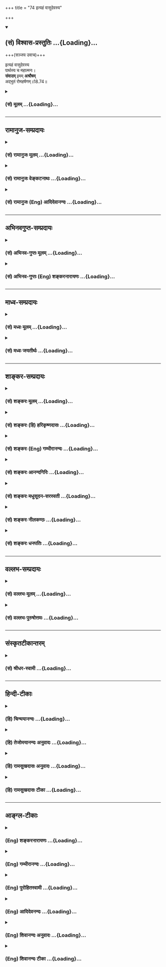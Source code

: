 +++
title = "74 इत्यहं वासुदेवस्य"

+++
<div class="js_include" newlevelforh1="2" title="(सं) विश्वास-प्रस्तुतिः" unfilled url="/purANam_vaiShNavam/mahAbhAratam/06-bhIShma-parva/03-bhagavad-gItA-parva/saMskRtam/vishvAsa-prastutiH/18_moxa-saMnyAsa-yogaH/74_ityahaM_vAsudevas.md">
<details open><summary><h2>(सं) विश्वास-प्रस्तुतिः ...{Loading}...</h2></summary>

+++(सञ्जय उवाच)+++

इत्यहं वासुदेवस्य  
पार्थस्य च महात्मनः।  
**संवादम्** इमम् **अश्रौषम्**  
अद्भुतं रोमहर्षणम्॥18.74॥
</details>
</div>
<div class="js_include collapsed" newlevelforh1="3" title="(सं) मूलम्" unfilled url="/purANam_vaiShNavam/mahAbhAratam/06-bhIShma-parva/03-bhagavad-gItA-parva/saMskRtam/mUlam/18_moxa-saMnyAsa-yogaH/74_ityahaM_vAsudevas.md">
<details><summary><h3>(सं) मूलम् ...{Loading}...</h3></summary>

सञ्जय उवाच  
इत्यहं वासुदेवस्य पार्थस्य च महात्मनः।  
संवादमिममश्रौषमद्भुतं रोमहर्षणम्।।18.74।।
</details>
</div>


_________________
## रामानुज-सम्प्रदायः
<div class="js_include collapsed" newlevelforh1="3" title="(सं) रामानुजः मूलम्" unfilled url="/purANam_vaiShNavam/mahAbhAratam/06-bhIShma-parva/03-bhagavad-gItA-parva/saMskRtam/rAmAnujaH/mUlam/18_moxa-saMnyAsa-yogaH/74_ityahaM_vAsudevas.md">
<details><summary><h3>(सं) रामानुजः मूलम् ...{Loading}...</h3></summary>

।।18.74।। संजय उवाच -- **इति** एवं **वासुदेवस्य** वसुदेवसूनोः **पार्थस्य
च** तत्पितृष्वसुः पुत्रस्य च **महात्मनो** महाबुद्धेः तत्पदद्वन्द्वम्
आश्रितस्य **इमं रोमहर्षणम् अद्भुतं संवादम् अहं** यथोक्तम् **अश्रौषं**
श्रुतवान् अहम्।

</details>
</div>
<div class="js_include collapsed" newlevelforh1="3" title="(सं) रामानुजः वेङ्कटनाथः" unfilled url="/purANam_vaiShNavam/mahAbhAratam/06-bhIShma-parva/03-bhagavad-gItA-parva/saMskRtam/rAmAnujaH/venkaTanAthaH/18_moxa-saMnyAsa-yogaH/74_ityahaM_vAsudevas.md">
<details><summary><h3>(सं) रामानुजः वेङ्कटनाथः ...{Loading}...</h3></summary>

  
  
।।18.74।। मामकाः पाण्डवाश्चैव किमकुर्वत सञ्जय \[1।1\] इति प्रश्ने
कृत्स्नं सङ्गमयतीत्याह -- धृतराष्ट्रायेति। महात्मनः इत्युक्तं व्यनक्ति --
तत्पदद्वन्द्वमाश्रितस्येति। कृष्णाश्रयाः कृष्णबलाः कृष्णनाथाश्च पाण्डवाः
इति ह्यन्यत्रोक्तम्। अत्रचशिष्यस्तेऽहं शाधि मां त्वां प्रपन्नम् \[2।7\]
इति। अद्भुतत्वातिशयाद्रोमहर्षणत्वम्। यथोक्तमश्रौषमिति -- यथा
ताभ्यामुक्तं; तत्र ममाश्रुतांशो नास्तीत्यर्थः। एतेन यथार्थदर्शित्वं
व्यञ्जितम्। यद्वा यथा तव मयोक्तम्; एवमेव श्रुतवानस्मि; ततश्च
यथादृष्टार्थवादित्वं व्यञ्जितं भवति।  
  

</details>
</div>
<div class="js_include collapsed" newlevelforh1="3" title="(सं) रामानुजः (Eng) आदिदेवानन्दः" unfilled url="/purANam_vaiShNavam/mahAbhAratam/06-bhIShma-parva/03-bhagavad-gItA-parva/saMskRtam/rAmAnujaH/english/AdidevAnandaH/18_moxa-saMnyAsa-yogaH/74_ityahaM_vAsudevas.md">
<details><summary><h3>(सं) रामानुजः (Eng) आदिदेवानन्दः ...{Loading}...</h3></summary>

18.74 Sanjaya said Thus, in this way have I been hearing, this wondrous
and thrilling dialogue, as it took place between Vasudeva, the son of
Vasudeva, and His paternal aunt's son Arjuna, who is a Mahatman, one
possessed of a great intelligence, and who has resorted to the feet of
Sri Krsna.

</details>
</div>


_________________
## अभिनवगुप्त-सम्प्रदायः
<div class="js_include collapsed" newlevelforh1="3" title="(सं) अभिनव-गुप्तः मूलम्" unfilled url="/purANam_vaiShNavam/mahAbhAratam/06-bhIShma-parva/03-bhagavad-gItA-parva/saMskRtam/abhinava-guptaH/mUlam/18_moxa-saMnyAsa-yogaH/74_ityahaM_vAsudevas.md">
<details><summary><h3>(सं) अभिनव-गुप्तः मूलम् ...{Loading}...</h3></summary>

।।18.74 -- 18.78।। इत्यहमित्यादि मतिर्ममेत्यन्तम्। संजयवचनेन
संवादमुपसंहरन एतदर्थस्य गाढप्रबन्धक्रमेण
निरन्तरचिन्तासन्तानोपकृतनैरन्तर्यादेव चान्ते
सुपरिस्फुटनिर्विकल्पानुभवरूपतामापाद्यमानं स्मरणमात्रमेव
परब्रह्मप्रदायकम् इत्युच्यते। एवं भगवदर्जुनसंवादमात्रस्मरणादेव
तत्त्वावाप्त्या +++(S; ,तत्त्वव्याप्त्या )+++ श्रीविजयविभूतय इति।  
  
।। शिवम्।। अत्र संग्रहश्लोकः -- भङ्क्त्वाऽज्ञानविमोहमन्थरमयीं
सत्त्वादिभिन्नां धियं  
  
प्राप्य स्वात्मविबोधसुन्दरतया +++(K स्वात्मविभूत -- )+++ विष्णुं
विकल्पातिगम्।  
  
यत्किञ्चित् स्वरसोद्यदिन्द्रियनिजव्यापारमात्रस्थिते ( तो )  
  
हेलातः कुरुते तदस्य सकलं संपद्यते शंकरम्।।।। इति
श्रीमहामाहेश्वराचार्यवर्यराजानकाभिनवगुप्तपाद  
  
विरचिते श्रीमद्भगवद्गीतार्थसंग्रहे अष्टादशोऽध्यायः।। \[ आचार्यप्रशस्तिः
\] श्रीमान् +++(S श्रीमत्कात्यायनो -- )+++ कात्यायनोऽभूद्वररुचिसदृशः
प्रस्फुरद्बोधतृप्त  
  
स्तद्वंशालंकृतो यः स्थिरमतिरभवत् सौशुकाख्योऽतिविद्वान्।  
  
विप्रः श्रीभूतिराजस्तदनु समभवत् तस्य सूनुर्महात्मा  
  
येनामी सर्वलोकास्तमसि निपतिताः प्रोद्धृतता भानुनेव।।1।। तच्चरणकमलमधुपो  
  
भगवद्गीतार्थसङ्ग्रहं व्यदधात्।  
  
अभिनवगुप्तः सद्द्विज  
  
लोटककृतचोदनावशतः +++(S लोठककृत -- ;N लोककृत)+++।।2।। अत इयमयथार्थं वा  
  
यथार्थमपि सर्वथा नैव।  
  
विदुषामसूयनीयं  
  
कृत्यमिदं बान्धवार्थं हि।।3।। अभिनवरूपा शक्ति  
  
स्तद्गुप्तो यो महेश्वरो देवः।  
  
तदुभयथामलरूपम् +++(; K; S तदुभययामल -- )+++  
  
अभिनवगुप्तं शिवं वन्दे।।4।। परिपूर्णोऽयं +++(This verse is given
differently in different Mss. S परिपूर्णोऽयं गीतार्थसंग्रहः।  
  
कृतिस्त्रिनयनचरणचिन्तनलब्ध  
  
प्रसिद्धेश्श्रीमदभिनवगुप्तस्य। ; N; K अत इत्ययमर्थसंग्रहः। \[ N
substitutes this sentence with  
  
परिपूर्णोऽयं श्रीमद्भगवद्गीतार्थसंग्रहः। \]  
  
कृतिश्चेयं परमेश्वरचरण \[ K adds सरोरुह \] चिन्तन  
  
लब्धचिदात्मसाक्षात्काराचार्याभिनवगुप्तपादानाम्। )+++ श्रीमद्  
  
भगवद्गीतार्थसंग्रहः \[ सु \] कृतिः।  
  
त्रिणयनचरण \[ वि \] चिन्तन  
  
लब्धप्रसिद्धेरभिनवगुप्तस्य।।5।।  
  
।। इति शिवम्।।

</details>
</div>
<div class="js_include collapsed" newlevelforh1="3" title="(सं) अभिनव-गुप्तः (Eng) शङ्करनारायणः" unfilled url="/purANam_vaiShNavam/mahAbhAratam/06-bhIShma-parva/03-bhagavad-gItA-parva/saMskRtam/abhinava-guptaH/english/shankaranArAyaNaH/18_moxa-saMnyAsa-yogaH/74_ityahaM_vAsudevas.md">
<details><summary><h3>(सं) अभिनव-गुप्तः (Eng) शङ्करनारायणः ...{Loading}...</h3></summary>

18.74 See Comment under 18.78

</details>
</div>


_________________
## माध्व-सम्प्रदायः
<div class="js_include collapsed" newlevelforh1="3" title="(सं) मध्वः मूलम्" unfilled url="/purANam_vaiShNavam/mahAbhAratam/06-bhIShma-parva/03-bhagavad-gItA-parva/saMskRtam/madhvaH/mUlam/18_moxa-saMnyAsa-yogaH/74_ityahaM_vAsudevas.md">
<details><summary><h3>(सं) मध्वः मूलम् ...{Loading}...</h3></summary>

।।18.74।। Sri Madhvacharya did not comment on this sloka.,

</details>
</div>
<div class="js_include collapsed" newlevelforh1="3" title="(सं) मध्वः जयतीर्थः" unfilled url="/purANam_vaiShNavam/mahAbhAratam/06-bhIShma-parva/03-bhagavad-gItA-parva/saMskRtam/madhvaH/jayatIrthaH/18_moxa-saMnyAsa-yogaH/74_ityahaM_vAsudevas.md">
<details><summary><h3>(सं) मध्वः जयतीर्थः ...{Loading}...</h3></summary>

।।18.74।। Sri Jayatirtha did not comment on this sloka.  
  

</details>
</div>


_________________
## शाङ्कर-सम्प्रदायः
<div class="js_include collapsed" newlevelforh1="3" title="(सं) शङ्करः मूलम्" unfilled url="/purANam_vaiShNavam/mahAbhAratam/06-bhIShma-parva/03-bhagavad-gItA-parva/saMskRtam/shankaraH/mUlam/18_moxa-saMnyAsa-yogaH/74_ityahaM_vAsudevas.md">
<details><summary><h3>(सं) शङ्करः मूलम् ...{Loading}...</h3></summary>

।।18.74।। --,**इति** एवम् **अहं वासुदेवस्य पार्थस्य च महात्मनः संवादम्
इमं** यथोक्तम् **अश्रौषं** श्रुतवान् अस्मि **अद्भुतम्** अत्यन्तविस्मयकरं
**रोमहर्षणं** रोमाञ्चकरम्।। तं च इमम् --,

</details>
</div>
<div class="js_include collapsed" newlevelforh1="3" title="(सं) शङ्करः (हि) हरिकृष्णदासः" unfilled url="/purANam_vaiShNavam/mahAbhAratam/06-bhIShma-parva/03-bhagavad-gItA-parva/saMskRtam/shankaraH/hindI/harikRShNadAsaH/18_moxa-saMnyAsa-yogaH/74_ityahaM_vAsudevas.md">
<details><summary><h3>(सं) शङ्करः (हि) हरिकृष्णदासः ...{Loading}...</h3></summary>

।।18.74।। शास्त्रका अभिप्राय समाप्त हो चुका। अब कथाका सम्बन्ध दिखलानेके
लिये संजय बोला --, इस प्रकार मैंने यह उपर्युक्त अद्भुत -- अत्यन्त
विस्मयकारक रोमाञ्च करनेवाला श्रीवासुदेव भगवान् और महात्मा अर्जुनका संवाद
सुना।

</details>
</div>
<div class="js_include collapsed" newlevelforh1="3" title="(सं) शङ्करः (Eng) गम्भीरानन्दः" unfilled url="/purANam_vaiShNavam/mahAbhAratam/06-bhIShma-parva/03-bhagavad-gItA-parva/saMskRtam/shankaraH/english/gambhIrAnandaH/18_moxa-saMnyAsa-yogaH/74_ityahaM_vAsudevas.md">
<details><summary><h3>(सं) शङ्करः (Eng) गम्भीरानन्दः ...{Loading}...</h3></summary>

18.74 Aham, I; iti, thus; asrausam, heard; imam, this; samvadam,
conversation, as has been narrated; vasudevasya, of Vasudeva; and
mahatmanah, parthasya, of the great-soulded Partha; which is adbhutam,
unie, extremely wonderful; and roma-harsanam, makes one's hair stand on
end.

</details>
</div>
<div class="js_include collapsed" newlevelforh1="3" title="(सं) शङ्करः आनन्दगिरिः" unfilled url="/purANam_vaiShNavam/mahAbhAratam/06-bhIShma-parva/03-bhagavad-gItA-parva/saMskRtam/shankaraH/AnandagiriH/18_moxa-saMnyAsa-yogaH/74_ityahaM_vAsudevas.md">
<details><summary><h3>(सं) शङ्करः आनन्दगिरिः ...{Loading}...</h3></summary>

।।18.74।। शास्त्रार्थे समाप्ते सत्यस्यामवस्थायां संजयवचनं
कुत्रोपयुक्तमिति तदाह -- **परिसमाप्त इति।** वासुदेवस्य सर्वज्ञस्य
सर्वेश्वरस्य कृतार्थस्य पार्थस्य पृथासुतस्यार्जुनस्य
महात्मनोऽक्षुद्रबुद्धेः सर्वाधिकारिगुणसंपन्नस्य सम्यञ्चं वादं संवादं
गुरुशिष्यभावेन प्रश्नप्रतिवचनाभिधानमिममनुक्रान्तमद्भुतं विस्मयकरं रोमाणि
हृष्यन्ति पुलकीभवन्त्यनेनेति रोमहर्षणमाह्लादकं यथोक्तं श्रुतवानस्मीत्याह
-- **इत्येवमिति।**

</details>
</div>
<div class="js_include collapsed" newlevelforh1="3" title="(सं) शङ्करः मधुसूदन-सरस्वती" unfilled url="/purANam_vaiShNavam/mahAbhAratam/06-bhIShma-parva/03-bhagavad-gItA-parva/saMskRtam/shankaraH/madhusUdana-sarasvatI/18_moxa-saMnyAsa-yogaH/74_ityahaM_vAsudevas.md">
<details><summary><h3>(सं) शङ्करः मधुसूदन-सरस्वती ...{Loading}...</h3></summary>

।।18.74।। समाप्तः शास्त्रार्थः। कथासंबन्धमिदानीमनुसंदधानः संजय उवाच --
इत्यहमिति। अद्भुतं चेतसो विस्मयाख्यविकारकरं लोकेष्वसंभाव्यमानत्वात्
लोमहर्षणं शरीरस्य रोमाञ्चाख्यविकारकरं तेनातिपरिपुष्टत्वं विस्मयस्य
दर्शितं स्पष्टमन्यत्।

</details>
</div>
<div class="js_include collapsed" newlevelforh1="3" title="(सं) शङ्करः नीलकण्ठः" unfilled url="/purANam_vaiShNavam/mahAbhAratam/06-bhIShma-parva/03-bhagavad-gItA-parva/saMskRtam/shankaraH/nIlakaNThaH/18_moxa-saMnyAsa-yogaH/74_ityahaM_vAsudevas.md">
<details><summary><h3>(सं) शङ्करः नीलकण्ठः ...{Loading}...</h3></summary>

।।18.74।। समाप्तः शास्त्रार्थः। इदानीं कथाप्रबन्धमेवानुवर्तयन्संजय उवाच
-- **इतीति।** अद्भुतं चेतसो विस्मयकरम्। रोमहर्षणं रोमाञ्चोद्भेदजनकम्।
शेषं स्पष्टम्।

</details>
</div>
<div class="js_include collapsed" newlevelforh1="3" title="(सं) शङ्करः धनपतिः" unfilled url="/purANam_vaiShNavam/mahAbhAratam/06-bhIShma-parva/03-bhagavad-gItA-parva/saMskRtam/shankaraH/dhanapatiH/18_moxa-saMnyAsa-yogaH/74_ityahaM_vAsudevas.md">
<details><summary><h3>(सं) शङ्करः धनपतिः ...{Loading}...</h3></summary>

।।18.74।। परिसमाप्तः कृष्णपार्थसंवादात्मकः शास्त्रार्थोऽथेदानीं
कथासंबन्धप्रदर्शनार्थं संजय उवाच -- इत्यहं वासुदेवस्य सर्वात्मनः
सर्वज्ञस्य सर्वेश्वरस्य पार्थस्य पृथापुत्रस्य च
महात्मनोऽक्षुद्रस्वभावस्य भगवदनुग्रहीतस्य सभ्यग्वांद संवादं
गुरुशिष्यवचनेन प्रश्नप्रतिवचनाभिधानमिमं त्वां प्रत्युक्तं
अद्भुतमत्यन्तविस्मयकरं रोमाणि हृष्यन्ति पुलकीभवन्त्यनेनेति रोमहर्षणं
हर्षनिमित्तकरोमाञ्चकरं अश्रौषं श्रुतवानस्मि। अतिधन्यो वसुदेवो यद्गृहे
स्वयं भगवानतीर्णः; पृथा च धन्या यस्याः पुत्रः परमभागवतो भगवदनुगृहीतः
ध्वनितम्।

</details>
</div>


_________________
## वल्लभ-सम्प्रदायः
<div class="js_include collapsed" newlevelforh1="3" title="(सं) वल्लभः मूलम्" unfilled url="/purANam_vaiShNavam/mahAbhAratam/06-bhIShma-parva/03-bhagavad-gItA-parva/saMskRtam/vallabhaH/mUlam/18_moxa-saMnyAsa-yogaH/74_ityahaM_vAsudevas.md">
<details><summary><h3>(सं) वल्लभः मूलम् ...{Loading}...</h3></summary>

।।18.74।। तदेवं धृतराष्ट्रं प्रति श्रीकृष्णार्जुनसंवादमुक्त्वा
प्रस्तुतकथामनुसन्दधानः सञ्जय उवाच --,इत्यहमिति। उभयोः संवादमिममश्रौषम्।

</details>
</div>
<div class="js_include collapsed" newlevelforh1="3" title="(सं) वल्लभः पुरुषोत्तमः" unfilled url="/purANam_vaiShNavam/mahAbhAratam/06-bhIShma-parva/03-bhagavad-gItA-parva/saMskRtam/vallabhaH/puruShottamaH/18_moxa-saMnyAsa-yogaH/74_ityahaM_vAsudevas.md">
<details><summary><h3>(सं) वल्लभः पुरुषोत्तमः ...{Loading}...</h3></summary>

  
  
।।18.74।। एवं धृतराष्ट्रपृष्टश्रीकृष्णार्जुनसंवादं सफलमशेषतः कथयित्वा
भगवति सासूयत्वात् धृतराष्ट्रस्य फलाभावकथनार्थं स्वस्य च तदग्रे
कथनावश्यकत्वाय स्वस्य श्रवणानन्दभवनकारणज्ञापनाय स्तुतकथानुसन्धानेन सञ्जय
उवाच -- इतीति। इति अमुना प्रकारेण अहं त्वदीयत्वेन द्वेषसम्बन्धयुक्तोऽपि
वासुदेवस्य मोक्षदातुः महात्मनो भगवद्भक्तस्य पार्थस्य च इमं मया
पूर्वोक्तं संवादम् उत्तरप्रत्युत्तररूपं अद्भुतम्; अलौकिकं रोमहर्षणं
रोमहर्षकरम् आनन्दोद्बोधकं अश्रौषं श्रुतवानस्मि।  
  

</details>
</div>


_________________
## संस्कृतटीकान्तरम्
<div class="js_include collapsed" newlevelforh1="3" title="(सं) श्रीधर-स्वामी" unfilled url="/purANam_vaiShNavam/mahAbhAratam/06-bhIShma-parva/03-bhagavad-gItA-parva/saMskRtam/shrIdhara-svAmI/18_moxa-saMnyAsa-yogaH/74_ityahaM_vAsudevas.md">
<details><summary><h3>(सं) श्रीधर-स्वामी ...{Loading}...</h3></summary>

।।18.74।। तदेवं धृतराष्ट्रं प्रति श्रीकृष्णार्जुनसंवादं कथयित्वा
प्रस्तुतां कथामनुसंदधानः संजय उवाच **-- इतीति।** रोमहर्षणं रोमाञ्चकरं
संवादमश्रौषं श्रुतवानहम्। स्पष्टमन्यत्।

</details>
</div>


_________________
## हिन्दी-टीकाः
<div class="js_include collapsed" newlevelforh1="3" title="(हि) चिन्मयानन्दः" unfilled url="/purANam_vaiShNavam/mahAbhAratam/06-bhIShma-parva/03-bhagavad-gItA-parva/hindI/chinmayAnandaH/18_moxa-saMnyAsa-yogaH/74_ityahaM_vAsudevas.md">
<details><summary><h3>(हि) चिन्मयानन्दः ...{Loading}...</h3></summary>

।।18.74।। गीतोपदेश का प्रारम्भ होने के पूर्व; अर्जुन ने कहा था; मैं
युद्ध नहीं करूंगा। और; उपदेश की समाप्ति पर उसने; पूर्व श्लोक में; यह
घोषणा की; मैं आपके वचन का पालन करूंगा। इस प्रकार रोग का उपचार पूर्ण हुआ
और उसके साथ ही गीताशास्त्र की परिसमाप्ति होती है। इस सन्दर्भ में;
ईसामसीह के कथन का स्मरण होता है। प्राणदण्ड की शूली को ढोते हुए वे जा रहे
थे लोगों की व्यंगोक्तियों से क्षणभर के लिये वे अर्जुन की स्थिति में
पहुंच गये। परन्तु; तत्काल मोह मुक्त होकर उन्होंने घोषणा की हे प्रभु आपकी
इच्छा पूर्ण होगी। अर्जुन के और ईसामसीह के वाक्यों में कितनी साम्यता
है। मैंने भगवान् वासुदेव और अर्जुन का संवाद सुना अध्यात्म की सांकेतिक
भाषा के अनुसार वासुदेव का अर्थ है; सर्वव्यापी चैतन्यस्वरूप आत्मा तथा
पार्थ का अर्थ है; जड़ उपाधियों से तादात्म्य किया जीव। जब यह जीव इस
मिथ्या तादात्म्य का परित्याग कर देता है; तब वह अपने शुद्ध आत्मस्वरूप का
साक्षात्कार करता है। आत्मानात्म के विवेक की कला ही गीताशास्त्र का
प्रतिपाद्य विषय है। अद्भुत श्रीकृष्णार्जुन के संवाद रूप में श्रवण किये
गये तत्त्वज्ञान को; संजय; अद्भुत और विस्मयकारी विशेषण देता है। सूक्ष्म
बुद्धि के द्वारा ग्राह्य होने के कारण कोई भी दर्शनशास्त्र आश्चर्यमय नहीं
होता है। परन्तु गीता के तत्त्वज्ञान की अद्भुतता भी कुछ अपूर्व ही है। जो
अर्जुन पूर्णतया विघटित और विखण्डित हो चुका था; वही अर्जुन इस ज्ञान को
प्राप्त कर सुगठित; पूर्ण और शक्तिशाली बन गया। यह एक उदाहरण ही गीता की
कल्याणकारी शक्ति का प्रत्यक्ष प्रमाण है। इसी कारण गीता को एक अनन्य और
अलौकिक आभा प्राप्त हुई है। गीता में यह स्पष्ट किया गया है कि मनुष्य अपनी
परिस्थितियों का स्वामी है; दास नहीं। उसमें स्वामित्व की यह क्षमता पहले
से ही विद्यमान है। जब यह सत्य उद्घाटित किया जाता है; तब संजय के लिए यह
स्वाभाविक है कि वह आनन्दविभोर होकर इसे अद्भुत कह उठे। महात्मा अर्जुन संजय
इस श्लोक में अर्जुन को गौरवान्वित करता है; पार्थसारथि भगवान् श्रीकृष्ण
को नहीं। भाव यह है कि यदि कोई छोटा बालक कठिन काम करके दिखाता है; तो वह
स्तुति और अभिनन्दन का पात्र होता है। परन्तु वही कार्य कोई नवयुवक कर के
दिखाये; तो उसमें कोई विशेष आश्चर्य की बात नहीं होती। इसी प्रकार; सर्वज्ञ
सर्वशक्तिमान भगवान् श्रीकृष्ण के लिए गीता का उपदेश देना बच्चों का खेल
है; जबकि मोह और भ्रम में फँसे हुए अर्जुन का उस स्थिति से बाहर निकल कर
आना; वास्तव में एक उपलब्धि है। उसका यह साहस और वीरत्व प्रशंसनीय है। संजय
की सहानुभूति सदैव पाण्डवों के साथ ही थी। परन्तु वह धृतराष्ट्र का नमक खा
रहा था; इसलिए अपने स्वामी के साथ निष्ठावान रहना उसका कर्तव्य था। उस समय
की राजनीति के अनुसार केवल धृतराष्ट्र ही इस युद्ध को रोक सकता था और;
इसलिए; संजय यथासंभव सूक्ष्म संकेत करता है कि अर्जुन पुन अपनी वीरतपूर्ण
स्थिति में आ गया है; जिसका परिणाम होगा धृतराष्ट्र के एक सौ पुत्रों का
विनाश; वृद्धावस्था में पुत्रवियोग की पीड़ा और असम्मान का कलंकित जीवन।
परन्तु ऐसा प्रतीत होता है कि लड़खड़ाते धृतराष्ट्र की अन्धता केवल नेत्रों
की ही नहीं; वरन् मन और बुद्धि की भी थी; क्योंकि संजय के अनुनय विनय के
नैतिक संकेतों का उस अन्ध राजा के बधिर कानों पर कुछ भी प्रभाव नहीं पड़ता
है। महर्षि वेदव्यास के प्रति अपनी कृतज्ञता प्रदर्शित करते हुए संजय कहता
है

</details>
</div>
<div class="js_include collapsed" newlevelforh1="3" title="(हि) तेजोमयानन्दः अनुवादः" unfilled url="/purANam_vaiShNavam/mahAbhAratam/06-bhIShma-parva/03-bhagavad-gItA-parva/hindI/tejomayAnandaH/anuvAdaH/18_moxa-saMnyAsa-yogaH/74_ityahaM_vAsudevas.md">
<details><summary><h3>(हि) तेजोमयानन्दः अनुवादः ...{Loading}...</h3></summary>

।।18.74।। संजय ने कहा -- इस प्रकार मैंने भगवान् वासुदेव और महात्मा
अर्जुन के इस अद्भुत और रोमान्चक संवाद का वर्णन किया।।  
  

</details>
</div>
<div class="js_include collapsed" newlevelforh1="3" title="(हि) रामसुखदासः अनुवादः" unfilled url="/purANam_vaiShNavam/mahAbhAratam/06-bhIShma-parva/03-bhagavad-gItA-parva/hindI/rAmasukhadAsaH/anuvAdaH/18_moxa-saMnyAsa-yogaH/74_ityahaM_vAsudevas.md">
<details><summary><h3>(हि) रामसुखदासः अनुवादः ...{Loading}...</h3></summary>

।।18.74।। सञ्जय बोले -- इस प्रकार मैंने भगवान् वासुदेव और महात्मा
पृथानन्दन अर्जुनका यह रोमाञ्चित करनेवाला अद्भुत संवाद सुना।

</details>
</div>
<div class="js_include collapsed" newlevelforh1="3" title="(हि) रामसुखदासः टीका" unfilled url="/purANam_vaiShNavam/mahAbhAratam/06-bhIShma-parva/03-bhagavad-gItA-parva/hindI/rAmasukhadAsaH/TIkA/18_moxa-saMnyAsa-yogaH/74_ityahaM_vAsudevas.md">
<details><summary><h3>(हि) रामसुखदासः टीका ...{Loading}...</h3></summary>

।।18.74।।***व्याख्या --***  **इत्यहं वासुदेवस्य पार्थस्य च महात्मनः
--** सञ्जय कहते हैं कि इस तरह मैंने भगवान् वासुदेव और महात्मा पृथानन्दन
अर्जुनका यह संवाद सुना; जो कि अत्यन्त अद्भुत; विलक्षण है और इसकी
यादमात्र हर्षके मारे रोमाञ्चित करनेवाली है। यहाँ **इति** पदका तात्पर्य है
कि पहले अध्यायके बीसवें श्लोकमें **अथ व्यवस्थितान्दृष्ट्वा
धार्तराष्ट्रान् कपिध्वजः** पदोंसे सञ्जय श्रीकृष्ण और अर्जुनके संवादरूप
गीताका आरम्भ करते हैं और यहाँ **इति** पदसे उस संवादकी समाप्ति करते
हैं।  
  
अर्जुनके लिये **महात्मनः** विशेषण देनेका तात्पर्य है कि अर्जुन कितने
महान् विलक्षण पुरुष हैं; जिनकी आज्ञाका पालन स्वयं भगवान् करते हैं अर्जुन
कहते हैं कि हे अच्युत मेरे रथको दोनों सेनाओंके बीचमें खड़ा कर दो (गीता
1। 21); तो भगवान् दोनों सेनाओंके बीचमें रथको खड़ा कर देते हैं (गीता 1।
24)। गीतामें अर्जुन जहाँजहाँ प्रश्न करते हैं; वहाँवहाँ भगवान् बड़े
प्यारसे और बड़ी विलक्षण रीतिसे प्रायः विस्तारपूर्वक उत्तर देते हैं। इस
प्रकार महात्मा अर्जुनके और भगवान् वासुदेवके संवादको मैंने सुना है।  
  
**संवादमिममश्रौषमद्भुतं रोमहर्षणम् --** इस संवादमें अद्भुत और
रोमहर्षणपना क्या है शास्त्रोंमें प्रायः ऐसी बात आती है कि संसारकी
निवृत्ति करनेसे ही मनुष्य पारमार्थिक मार्गपर चल सकता है और उसका कल्याण
हो सकता है। मनुष्योंमें भी प्रायः ऐसी ही धारण बैठी हुई है कि घर; कुटुम्ब
आदिको छोड़कर साधुसंन्यासी होनेसे ही कल्याण होता है। परन्तु गीता कहती है
कि कोई भी परिस्थिति; अवस्था; घटना; काल आदि क्यों न हो; उसीके सदुपयोगसे
मनुष्यका कल्याण हो सकता है। इतना ही नहीं; वह परिस्थिति बढ़ियासेबढ़िया हो
या घटियासेघटिया; सौम्यसेसौम्य हो या घोरसेघोर विहित युद्धजैसी प्रवृत्ति
हो; जिसमें दिनभर मनुष्योंका गला काटना पड़ता है; उसमें भी मनुष्यका कल्याण
हो सकता है; मुक्ति हो सकती है **(टिप्पणी प₀ 999)**। कारण कि जन्ममरणरूप
बन्धनमें संसारका राग ही कारण है (गीता 13। 21)। उस रागको मिटानेमें
परिस्थितिका सदुपयोग करना ही हेतु है अर्थात् जो पुरुष परिस्थितिमें
रागद्वेष न करके अपने कर्तव्यका पालन करता है; वह सुखपूर्वक मुक्त हो जाता
है (गीता 5। 3)। यही इस संवादमें अद्भुतपना है। भगवान्का स्वयं अवतार लेकर
मनुष्यजैसा काम करते हुए अपनेआपको प्रकट कर देना औरमेरी शरणमें आ जा यह
अत्यन्त गोपनीय रहस्यकी बात कह देना -- यही संवादमें रोमहर्षण करनेवाला;
प्रसन्न करनेवाला; आनन्द देनेवाला है।  
  
***सम्बन्ध --*** पारमार्थिक मार्गमें सच्चे साधकको जिसकिसीसे लाभ होता
है; उसकी वहि कृतज्ञता प्रकट करता ही है। अतः सञ्जय भी आगेके तीन
श्लोकोंमें व्यासजीकी कृतज्ञता प्रकट करते हैं।

</details>
</div>


_________________
## आङ्ग्ल-टीकाः
<div class="js_include collapsed" newlevelforh1="3" title="(Eng) शङ्करनारायणः" unfilled url="/purANam_vaiShNavam/mahAbhAratam/06-bhIShma-parva/03-bhagavad-gItA-parva/english/shankaranArAyaNaH/18_moxa-saMnyAsa-yogaH/74_ityahaM_vAsudevas.md">
<details><summary><h3>(Eng) शङ्करनारायणः ...{Loading}...</h3></summary>

18.74. Sanjaya said Thus I have heard this wonderful and thrilling
dailogue of Vasudeva and the mighty-minded son of Prtha.

</details>
</div>
<div class="js_include collapsed" newlevelforh1="3" title="(Eng) गम्भीरानन्दः" unfilled url="/purANam_vaiShNavam/mahAbhAratam/06-bhIShma-parva/03-bhagavad-gItA-parva/english/gambhIrAnandaH/18_moxa-saMnyAsa-yogaH/74_ityahaM_vAsudevas.md">
<details><summary><h3>(Eng) गम्भीरानन्दः ...{Loading}...</h3></summary>

18.74 Sanjaya said I thus heard this conversation of Vasudeva and of the
great-souled Partha, which is unie and makes one's hair stand on end.

</details>
</div>
<div class="js_include collapsed" newlevelforh1="3" title="(Eng) पुरोहितस्वामी" unfilled url="/purANam_vaiShNavam/mahAbhAratam/06-bhIShma-parva/03-bhagavad-gItA-parva/english/purohitasvAmI/18_moxa-saMnyAsa-yogaH/74_ityahaM_vAsudevas.md">
<details><summary><h3>(Eng) पुरोहितस्वामी ...{Loading}...</h3></summary>

18.74 Sanjaya told: "Thus have I heard this rare, wonderful and
soul-stirring discourse of the Lord Shri Krishna and the great-souled
Arjuna.

</details>
</div>
<div class="js_include collapsed" newlevelforh1="3" title="(Eng) आदिदेवनन्दः" unfilled url="/purANam_vaiShNavam/mahAbhAratam/06-bhIShma-parva/03-bhagavad-gItA-parva/english/AdidevanandaH/18_moxa-saMnyAsa-yogaH/74_ityahaM_vAsudevas.md">
<details><summary><h3>(Eng) आदिदेवनन्दः ...{Loading}...</h3></summary>

18.74 Sanjaya said Thus have I heard this wondrous dialogue between
Vasudeva and the great-minded Arjuna, which makes my hair stand on end.

</details>
</div>
<div class="js_include collapsed" newlevelforh1="3" title="(Eng) शिवानन्दः अनुवादः" unfilled url="/purANam_vaiShNavam/mahAbhAratam/06-bhIShma-parva/03-bhagavad-gItA-parva/english/shivAnandaH/anuvAdaH/18_moxa-saMnyAsa-yogaH/74_ityahaM_vAsudevas.md">
<details><summary><h3>(Eng) शिवानन्दः अनुवादः ...{Loading}...</h3></summary>

18.74 Sanjaya said Thus I have heard this wonderful dialogue between
Krishna and the high-souled Arjuna, which causes the hair to stand on
end.

</details>
</div>
<div class="js_include collapsed" newlevelforh1="3" title="(Eng) शिवानन्दः टीका" unfilled url="/purANam_vaiShNavam/mahAbhAratam/06-bhIShma-parva/03-bhagavad-gItA-parva/english/shivAnandaH/TIkA/18_moxa-saMnyAsa-yogaH/74_ityahaM_vAsudevas.md">
<details><summary><h3>(Eng) शिवानन्दः टीका ...{Loading}...</h3></summary>

18.74 इति thus; अहम् I; वासुदेवस्य of Krishna; पार्थस्य of Arjuna; च
and; महात्मनः highsouled; संवादम् dialogue; इमम् this; अश्रौषम् (I) have
heard; अद्भुतम् wonderful; रोमहर्षणम् which causes the hair to stand on
end.Commentary Wonderful because it deals with Yoga and transcendental
spiritual matters that pertain to the mysterious immortal Self.Whenever
good; higher emotions manifest themselves in the heart the hair stands
on end. Devotees often experience this horripilation.

</details>
</div>
